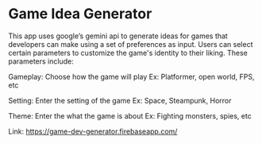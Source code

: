 # Game Idea Generator

This app uses google’s gemini api to generate ideas for games that developers can make using a set of preferences as input. Users can select certain parameters to customize the game's identity to their liking. These parameters include:

Gameplay: Choose how the game will play
Ex: Platformer, open world, FPS, etc

Setting: Enter the setting of the game
Ex: Space, Steampunk, Horror

Theme: Enter the what the game is about
Ex: Fighting monsters, spies, etc

Link: https://game-dev-generator.firebaseapp.com/
